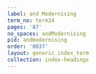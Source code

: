 ```yaml
---
label: and Modernising
term_no: term34
pages: '87'
no_spaces: andModernising
pid: andmodernising
order: '0037'
layout: generic_index_term
collection: index-headings
---
```

